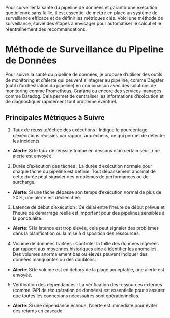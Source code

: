 Pour surveiller la santé du pipeline de données et garantir une exécution quotidienne sans faille, il est essentiel de mettre en place un système de surveillance efficace et de définir les métriques clés. Voici une méthode de surveillance, suivie des étapes à envisager pour automatiser le calcul et le réentraînement des recommandations.

# Méthode de Surveillance du Pipeline de Données

Pour suivre la santé du pipeline de données, je propose d’utiliser des outils de monitoring et d’alerte qui peuvent s’intégrer au pipeline, comme Dagster (outil d’orchestration du pipeline) en combinaison avec des solutions de monitoring comme Prometheus, Grafana ou encore des services managés comme Datadog. Cela permet de centraliser les informations d’exécution et de diagnostiquer rapidement tout problème éventuel.

## Principales Métriques à Suivre

1.	Taux de réussite/échec des exécutions : Indique le pourcentage d’exécutions réussies par rapport aux échecs, ce qui permet de détecter les incidents.
   *  **Alerte**: Si le taux de réussite tombe en dessous d’un certain seuil, une alerte est envoyée.
2.	Durée d’exécution des tâches : La durée d’exécution normale pour chaque tâche du pipeline est définie. Tout dépassement anormal de cette durée peut signaler des problèmes de performances ou de surcharge.
   *  **Alerte**: Si une tâche dépasse son temps d’exécution normal de plus de 20%, une alerte est déclenchée.
3.	Latence de début d’exécution : Ce délai entre l’heure de début prévue et l’heure de démarrage réelle est important pour des pipelines sensibles à la ponctualité.
   * **Alerte**: Si la latence est trop élevée, cela peut signaler des problèmes dans la planification ou la mise à disposition des ressources.
4.	Volume de données traitées : Contrôler la taille des données ingérées par rapport aux moyennes historiques aide à identifier les anomalies. Des volumes anormalement bas ou élevés peuvent indiquer des données manquantes ou des doublons.
   * **Alerte**: Si le volume est en dehors de la plage acceptable, une alerte est envoyée.
5.	Vérification des dépendances : La vérification des ressources externes (comme l’API de récupération de données) est essentielle pour s’assurer que toutes les connexions nécessaires sont opérationnelles.
   * **Alerte**: Si une dépendance échoue, l’alerte est immédiate pour éviter des retards en cascade.
